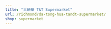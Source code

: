 ```yaml
---
title: "大統華 T&T Supermarket"
url: /richmond/da-tong-hua-tandt-supermarket/
shop: supermarket
---
```

